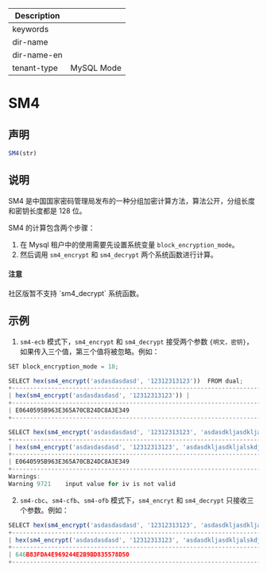 | Description   |                 |
|---------------|-----------------|
| keywords      |                 |
| dir-name      |                 |
| dir-name-en   |                 |
| tenant-type   | MySQL Mode      |

# SM4

## 声明

```javascript
SM4(str)
```

## 说明

SM4 是中国国家密码管理局发布的一种分组加密计算方法，算法公开，分组长度和密钥长度都是 128 位。

SM4 的计算包含两个步骤：

1. 在 Mysql 租户中的使用需要先设置系统变量 `block_encryption_mode`。  
2. 然后调用 `sm4_encrypt` 和 `sm4_decrypt` 两个系统函数进行计算。

<main id="notice" type='notice'>
  <h4>注意</h4>
  <p>社区版暂不支持 `sm4_decrypt` 系统函数。</p>
</main>

## 示例

1. `sm4-ecb` 模式下，`sm4_encrypt` 和 `sm4_decrypt` 接受两个参数 `{明文，密钥}`，如果传入三个值，第三个值将被忽略。例如：

```javascript
SET block_encryption_mode = 18;

SELECT hex(sm4_encrypt('asdasdasdasd', '12312313123'))  FROM dual;
+--------------------------------------------------------------------------------------------------+
| hex(sm4_encrypt('asdasdasdasd', '12312313123')) |
+--------------------------------------------------------------------------------------------------+
| E0640595B963E365A70CB24DC8A3E349                                                                 |
+--------------------------------------------------------------------------------------------------+

SELECT hex(sm4_encrypt('asdasdasdasd', '12312313123', 'asdasdkljasdkljalskdjaklsdjaklsjdaklsdjlaksdj'))  FROM dual;
+--------------------------------------------------------------------------------------------------+
| hex(sm4_encrypt('asdasdasdasd', '12312313123', 'asdasdkljasdkljalskdjaklsdjaklsjdaklsdjlaksdj')) |
+--------------------------------------------------------------------------------------------------+
| E0640595B963E365A70CB24DC8A3E349                                                                 |
+--------------------------------------------------------------------------------------------------+
Warnings:
Warning	9721	input value for iv is not valid
```

2. `sm4-cbc`、`sm4-cfb`、`sm4-ofb` 模式下，`sm4_encryt` 和 `sm4_decrypt` 只接收三个参数。例如：

```javascript
SELECT hex(sm4_encrypt('asdasdasdasd', '12312313123', 'asdasdkljasdkljalskdjaklsdjaklsjdaklsdjlaksdj'))  FROM dual;
+--------------------------------------------------------------------------------------------------+
| hex(sm4_encrypt('asdasdasdasd', '12312313123', 'asdasdkljasdkljalskdjaklsdjaklsjdaklsdjlaksdj')) |
+--------------------------------------------------------------------------------------------------+
| 646B83FDA4E969244E2B9BD835578D50                                                                 |
+-------------------------------------------------------------------------------------
```